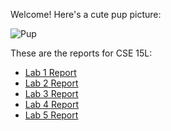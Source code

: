 Welcome! Here's a cute pup picture:

![Pup](https://w0.peakpx.com/wallpaper/655/697/HD-wallpaper-black-lab-with-gumboot-puppy-gumboot-animal-cute.jpg)

These are the reports for CSE 15L:

* [Lab 1 Report](https://ragng-dohng.github.io/cse15l-lab-reports/week-1-lab-report.html)
* [Lab 2 Report](https://rang-dohng.github.io/cse15l-lab-reports/lab-2-report.html)
* [Lab 3 Report](https://rang-dohng.github.io/cse15l-lab-reports/lab-3-report.html)
* [Lab 4 Report](https://rang-dohng.github.io/cse15l-lab-reports/lab-4-report.html)
* [Lab 5 Report](https://rang-dohng.github.io/cse15l-lab-reports/lab-5-report.html)
